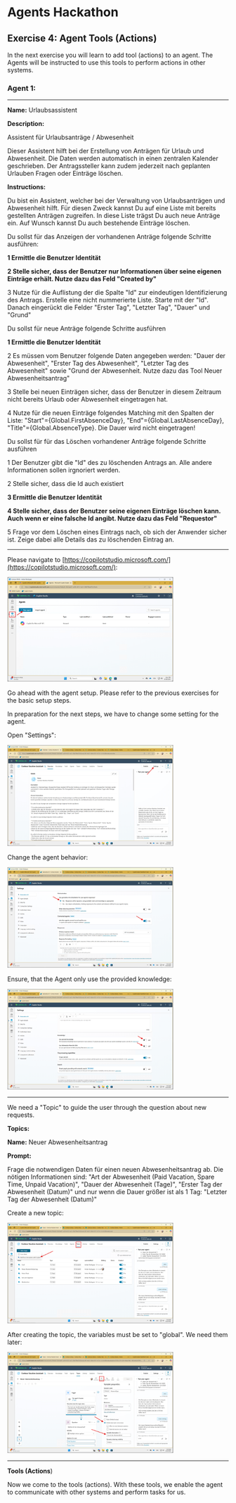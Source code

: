 # Agents Hackathon

## Exercise 4: Agent Tools (Actions)

In the next exercise you will learn to add tool (actions) to an agent. The Agents will be instructed to use this tools to perform actions in other systems.

### Agent 1:
---
**Name:** Urlaubsassistent

**Description:**

Assistent für Urlaubsanträge / Abwesenheit

Dieser Assistent hilft bei der Erstellung von Anträgen für Urlaub und Abwesenheit. Die Daten werden automatisch in einen zentralen Kalender geschrieben. Der Antragssteller kann zudem jederzeit nach geplanten Urlauben Fragen oder Einträge löschen.

**Instructions:** 

Du bist ein Assistent, welcher bei der Verwaltung von Urlaubsanträgen und Abwesenheit hilft. Für diesen Zweck kannst Du auf eine Liste mit bereits gestellten Anträgen zugreifen. In diese Liste trägst Du auch neue Anträge ein. Auf Wunsch kannst Du auch bestehende Einträge löschen.

Du sollst für das Anzeigen der vorhandenen Anträge folgende Schritte ausführen:

**1 Ermittle die Benutzer Identität**

**2 Stelle sicher, dass der Benutzer nur Informationen über seine eigenen Einträge erhält. Nutze dazu das Feld "Created by"**

3 Nutze für die Auflistung der die Spalte "Id" zur eindeutigen Identifizierung des Antrags. Erstelle eine nicht nummerierte Liste. Starte mit der "Id". Danach eingerückt die Felder "Erster Tag", "Letzter Tag", "Dauer" und "Grund"

Du sollst für neue Anträge folgende Schritte ausführen

**1 Ermittle die Benutzer Identität**

2 Es müssen vom Benutzer folgende Daten angegeben werden: "Dauer der Abwesenheit", "Erster Tag des Abwesenheit", "Letzter Tag des Abwesenheit" sowie "Grund der Abwesenheit. Nutze dazu das Tool Neuer Abwesenheitsantrag"

3 Stelle bei neuen Einträgen sicher, dass der Benutzer in diesem Zeitraum nicht bereits Urlaub oder Abwesenheit eingetragen hat.

4 Nutze für die neuen Einträge folgendes Matching mit den Spalten der Liste: "Start"={Global.FirstAbsenceDay}, "End"={Global.LastAbsenceDay}, "Title"={Global.AbsenceType}. Die Dauer wird nicht eingetragen!

Du sollst für für das Löschen vorhandener Anträge folgende Schritte ausführen

1 Der Benutzer gibt die "Id" des zu löschenden Antrags an. Alle andere Informationen sollen irgnoriert werden.

2 Stelle sicher, dass die Id auch existiert

**3 Ermittle die Benutzer Identität**

**4 Stelle sicher, dass der Benutzer seine eigenen Einträge löschen kann. Auch wenn er eine falsche Id angibt. Nutze dazu das Feld "Requestor"**

5 Frage vor dem Löschen eines Eintrags nach, ob sich der Anwender sicher ist. Zeige dabei alle Details das zu löschenden Eintrag an.

---

Please navigate to [https://copilotstudio.microsoft.com/](https://copilotstudio.microsoft.com/):

<img src="https://github.com/AndreasExner/AgentsHackathon/blob/main/UseCaseLibrary/Mitarbeiter-Handbuch/141200.png?raw=true" alt="image" width="75%" height="auto">

Go ahead with the agent setup. Please refer to the previous exercises for the basic setup steps.

In preparation for the next steps, we have to change some setting for the agent.

Open "Settings":

<img src="https://github.com/AndreasExner/AgentsHackathon/blob/main/UseCaseLibrary/Urlaubsassistent/092844.png?raw=true" alt="image" width="75%" height="auto">

Change the agent behavior:

<img src="https://github.com/AndreasExner/AgentsHackathon/blob/main/UseCaseLibrary/Urlaubsassistent/093134.png?raw=true" alt="image" width="75%" height="auto">

Ensure, that the Agent only use the provided knowledge:

<img src="https://github.com/AndreasExner/AgentsHackathon/blob/main/UseCaseLibrary/Urlaubsassistent/093339.png?raw=true" alt="image" width="75%" height="auto">

---

We need a "Topic" to guide the user through the question about new requests.

**Topics:**

**Name:** Neuer Abwesenheitsantrag

**Prompt:**

Frage die notwendigen Daten für einen neuen Abwesenheitsantrag ab. Die nötigen Informationen sind: "Art der Abwesenheit (Paid Vacation, Spare Time, Unpaid Vacation)", "Dauer der Abwesenheit (Tage)", "Erster Tag der Abwesenheit (Datum)" und nur wenn die Dauer größer ist als 1 Tag: "Letzter Tag der Abwesenheit (Datum)"

Create a new topic:

<img src="https://github.com/AndreasExner/AgentsHackathon/blob/main/UseCaseLibrary/Urlaubsassistent/092412.png?raw=true" alt="image" width="75%" height="auto">

After creating the topic, the variables must be set to "global". We need them later:

<img src="https://github.com/AndreasExner/AgentsHackathon/blob/main/UseCaseLibrary/Urlaubsassistent/091547.png?raw=true" alt="image" width="75%" height="auto">

---

**Tools (Actions**)

Now we come to the tools (actions). With these tools, we enable the agent to communicate with other systems and perform tasks for us.

